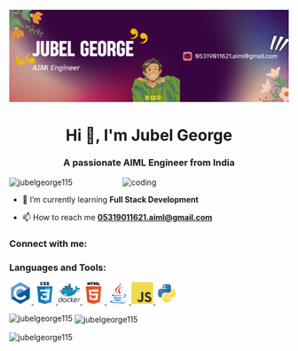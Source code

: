 ![logo](https://github.com/JubelGeorge115/jubes/blob/main/banner.png)
<h1 align="center">Hi 👋, I'm Jubel George</h1>
<h3 align="center">A passionate AIML Engineer from India</h3>

<img align="right" alt="coding" width="300" src="https://github.com/user-attachments/assets/c6b51e48-7382-4246-a0af-5db5ac95fe0a">


<p align="left"> <img src="https://komarev.com/ghpvc/?username=jubelgeorge115&label=Profile%20views&color=0e75b6&style=flat" alt="jubelgeorge115" /> </p>

- 🌱 I’m currently learning **Full Stack Development**

- 📫 How to reach me **05319011621.aiml@gmail.com**

<h3 align="left">Connect with me:</h3>
<p align="left">
</p>

<h3 align="left">Languages and Tools:</h3>
<p align="left"> <a href="https://www.cprogramming.com/" target="_blank" rel="noreferrer"> <img src="https://raw.githubusercontent.com/devicons/devicon/master/icons/c/c-original.svg" alt="c" width="40" height="40"/> </a> <a href="https://www.w3schools.com/css/" target="_blank" rel="noreferrer"> <img src="https://raw.githubusercontent.com/devicons/devicon/master/icons/css3/css3-original-wordmark.svg" alt="css3" width="40" height="40"/> </a> <a href="https://www.docker.com/" target="_blank" rel="noreferrer"> <img src="https://raw.githubusercontent.com/devicons/devicon/master/icons/docker/docker-original-wordmark.svg" alt="docker" width="40" height="40"/> </a> <a href="https://www.w3.org/html/" target="_blank" rel="noreferrer"> <img src="https://raw.githubusercontent.com/devicons/devicon/master/icons/html5/html5-original-wordmark.svg" alt="html5" width="40" height="40"/> </a> <a href="https://www.java.com" target="_blank" rel="noreferrer"> <img src="https://raw.githubusercontent.com/devicons/devicon/master/icons/java/java-original.svg" alt="java" width="40" height="40"/> </a> <a href="https://developer.mozilla.org/en-US/docs/Web/JavaScript" target="_blank" rel="noreferrer"> <img src="https://raw.githubusercontent.com/devicons/devicon/master/icons/javascript/javascript-original.svg" alt="javascript" width="40" height="40"/> </a> <a href="https://www.python.org" target="_blank" rel="noreferrer"> <img src="https://raw.githubusercontent.com/devicons/devicon/master/icons/python/python-original.svg" alt="python" width="40" height="40"/> </a> </p>

<p><img align="left" src="https://github-readme-stats.vercel.app/api/top-langs?username=jubelgeorge115&show_icons=true&locale=en&layout=compact" alt="jubelgeorge115" /></p>

<p>&nbsp;<img align="center" src="https://github-readme-stats.vercel.app/api?username=jubelgeorge115&show_icons=true&locale=en" alt="jubelgeorge115" /></p>

<p><img align="center" src="https://github-readme-streak-stats.herokuapp.com/?user=jubelgeorge115&" alt="jubelgeorge115" /></p>
